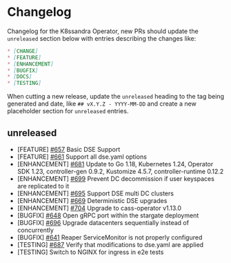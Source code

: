 # Changelog

Changelog for the K8ssandra Operator, new PRs should update the `unreleased` section below with entries describing the changes like:

```markdown
* [CHANGE]
* [FEATURE]
* [ENHANCEMENT]
* [BUGFIX]
* [DOCS]
* [TESTING]
```

When cutting a new release, update the `unreleased` heading to the tag being generated and date, like `## vX.Y.Z - YYYY-MM-DD` and create a new placeholder section for  `unreleased` entries.

## unreleased

* [FEATURE] [#657](https://github.com/k8ssandra/k8ssandra-operator/issues/657) Basic DSE Support
* [FEATURE] [#661](https://github.com/k8ssandra/k8ssandra-operator/issues/661) Support all dse.yaml options
* [ENHANCEMENT] [#681](https://github.com/k8ssandra/k8ssandra-operator/issues/681) Update to Go 1.18, Kubernetes 1.24, Operator SDK 1.23, controller-gen 0.9.2, Kustomize 4.5.7, controller-runtime 0.12.2
* [ENHANCEMENT] [#699](https://github.com/k8ssandra/k8ssandra-operator/issues/699) Prevent DC decommission if user keyspaces are replicated to it
* [ENHANCEMENT] [#695](https://github.com/k8ssandra/k8ssandra-operator/issues/695) Support DSE multi DC clusters
* [ENHANCEMENT] [#669](https://github.com/k8ssandra/k8ssandra-operator/issues/669) Deterministic DSE upgrades
* [ENHANCEMENT] [#704](https://github.com/k8ssandra/k8ssandra-operator/issues/704) Upgrade to cass-operator v1.13.0
* [BUGFIX] [#648](https://github.com/k8ssandra/k8ssandra-operator/issues/648) Open gRPC port within the stargate deployment
* [BUGFIX] [#696](https://github.com/k8ssandra/k8ssandra-operator/issues/696) Upgrade datacenters sequentially instead of concurrently
* [BUGFIX] [#641](https://github.com/k8ssandra/k8ssandra-operator/issues/641) Reaper ServiceMonitor is not properly configured
* [TESTING] [#687](https://github.com/k8ssandra/k8ssandra-operator/issues/687) Verify that modifications to dse.yaml are applied
* [TESTING] Switch to NGINX for ingress in e2e tests
